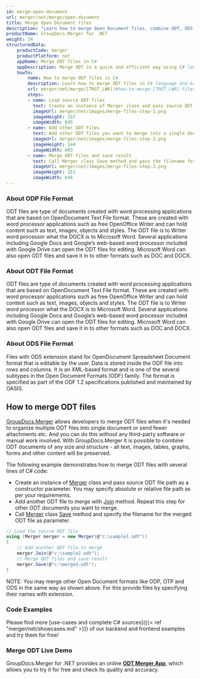 ```yaml
---
id: merge-open-document
url: merger/net/merge/open-document
title: Merge Open Document files
description: "Learn how to merge Open Document files, combine ODT, ODS, ODP files into one file programmatically in C# language using GroupDocs.Merger for .NET library."
productName: GroupDocs.Merger for .NET
weight: 24
structuredData:
    productCode: merger
    productPlatform: net
    appName: Merge ODT files in C#
    appDescription: Merge ODT in a quick and efficient way using C# language and GroupDocs.Merger for .NET API, without the use of any third-party software like Microsoft or Open Office.
    howTo:
        name: How to merge ODT files in C# 
        description: Learn how to merge ODT files in C# language and GroupDocs.Merger for .NET API, without the use of any third-party software like Microsoft or Open Office.
        url: merger/net/merge/[TRGT_LWR]/#how-to-merge-[TRGT_LWR]-files-in-c
        steps:
        - name: Load source ODT files 
          text: Create an instance of Merger class and pass source ODT file path as a constructor parameter. You may specify absolute or relative file path as per your requirements. 
          imageUrl: merger/net/images/merge-files-step-1.png
          imageHeight: 157
          imageWidth: 645
        - name: Add other ODT files
          text: Add other ODT files you want to merge into a single document with Join method of Merger class.
          imageUrl: merger/net/images/merge-files-step-2.png
          imageHeight: 144
          imageWidth: 603
        - name: Merge ODT files and save result 
          text: Call Merger class Save method and pass the filename for the resultant ODT file as parameter.
          imageUrl: merger/net/images/merge-files-step-3.png
          imageHeight: 151
          imageWidth: 646
---
```


### About ODP File Format

ODT files are type of documents created with word processing applications that are based on OpenDocument Text File format. These are created with word processor applications such as free OpenOffice Writer and can hold content such as text, images, objects and styles. The ODT file is to Writer word processor what the DOCX is to Microsoft Word. Several applications including Google Docs and Google’s web-based word processor included with Google Drive can open the ODT files for editing. Microsoft Word can also open ODT files and save it in to other formats such as DOC and DOCX.

### About ODT File Format

ODT files are type of documents created with word processing applications that are based on OpenDocument Text File format. These are created with word processor applications such as free OpenOffice Writer and can hold content such as text, images, objects and styles. The ODT file is to Writer word processor what the DOCX is to Microsoft Word. Several applications including Google Docs and Google’s web-based word processor included with Google Drive can open the ODT files for editing. Microsoft Word can also open ODT files and save it in to other formats such as DOC and DOCX.

### About ODS File Format

Files with ODS extension stand for OpenDocument Spreadsheet Document format that is editable by the user. Data is stored inside the ODF file into rows and columns. It is an XML-based format and is one of the several subtypes in the Open Document Formats (ODF) family. The format is specified as part of the ODF 1.2 specifications published and maintained by OASIS.

## How to merge ODT files

[GroupDocs.Merger](https://products.groupdocs.com/merger/net) allows developers to merge ODT files when it's needed to organize multiple
 ODT files into single document or send fewer attachments etc. And you can do this without any third-party software or manual work involved.
 With GroupDocs.Merger it is possible to combine ODT documents of any size and structure - all text, images, tables, graphs, forms and other content will be preserved.

The following example demonstrates how to merge ODT files with several lines of C# code:

* Create an instance of [Merger](https://reference.groupdocs.com/merger/net/groupdocs.merger/merger) class and pass source ODT file path as a constructor parameter. You may specify absolute or relative file path as per your requirements.
* Add another ODT file to merge with [Join](https://reference.groupdocs.com/merger/net/groupdocs.merger/merger/join) method. Repeat this step for other ODT documents you want to merge.
* Call [Merger](https://reference.groupdocs.com/merger/net/groupdocs.merger/merger) class [Save](https://reference.groupdocs.com/merger/net/groupdocs.merger/merger/save) method and specify the filename for the merged ODT file as parameter.

```csharp
// Load the source ODT file
using (Merger merger = new Merger(@"c:\sample1.odt"))
{
    // Add another ODT file to merge
    merger.Join(@"c:\sample2.odt");
    // Merge ODT files and save result
    merger.Save(@"c:\merged.odt");
}
```

NOTE: You may merge other Open Document formats like ODP, OTP and ODS in the same way as shown above. For this provide files by specifying their names with extension.

### Code Examples

Please find more [use-cases and complete C# sources]({{< ref "merger/net/showcases.md" >}}) of our backend and frontend examples and try them for free!

### Merge ODT Live Demo

GroupDocs.Merger for .NET provides an online [**ODT Merger App**](https://products.groupdocs.app/merger/odt), which allows you to try it for free and check its quality and accuracy.

